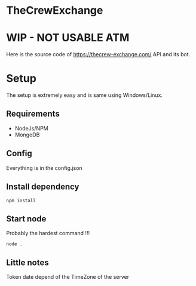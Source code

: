 # TheCrewExchange
# WIP - NOT USABLE ATM
Here is the source code of https://thecrew-exchange.com/ API and its bot.

# Setup

The setup is extremely easy and is same using Windows/Linux.

## Requirements

 - NodeJs/NPM
 - MongoDB

## Config

Everything is in the config.json

## Install dependency

    npm install

## Start node

Probably the hardest command !!! 

    node .

## Little notes

Token date depend of the TimeZone of the server
